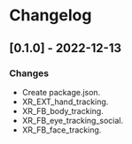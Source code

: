 # Changelog

## [0.1.0] - 2022-12-13
### Changes
- Create package.json. 
- XR_EXT_hand_tracking.
- XR_FB_body_tracking.
- XR_FB_eye_tracking_social.
- XR_FB_face_tracking.
